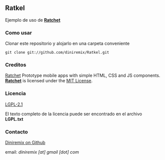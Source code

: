 ## Ratkel ##
Ejemplo de uso de [**Ratchet**](https://github.com/maker/ratchet/)

### Como usar ###
Clonar este repositorio y alojarlo en una carpeta conveniente

	git clone git://github.com/diniremix/Ratkel.git

### Creditos ###
[Ratchet](https://github.com/maker/ratchet/)
Prototype mobile apps with simple HTML, CSS and JS components.
[**Ratchet**](https://github.com/maker/ratchet/) is licensed under the [MIT License](http://opensource.org/licenses/MIT).

### Licencia ###
[LGPL-2.1](http://www.gnu.org/licenses/old-licenses/lgpl-2.1.html)

El texto completo de la licencia puede ser encontrado en el archivo **LGPL.txt**

### Contacto ###
[Diniremix on Github](https://github.com/diniremix)

email: *diniremix [at] gmail [dot] com*
